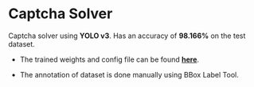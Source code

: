 # Captcha Solver

Captcha solver using **YOLO v3**. Has an accuracy of **98.166%** on the test dataset.
 
* The trained weights and config file can be found **[here](https://drive.google.com/open?id=1_OH7LXR82GEeDKAa7ntEuI_HpG0e3WkH)**.

* The annotation of dataset is done manually using BBox Label Tool.
